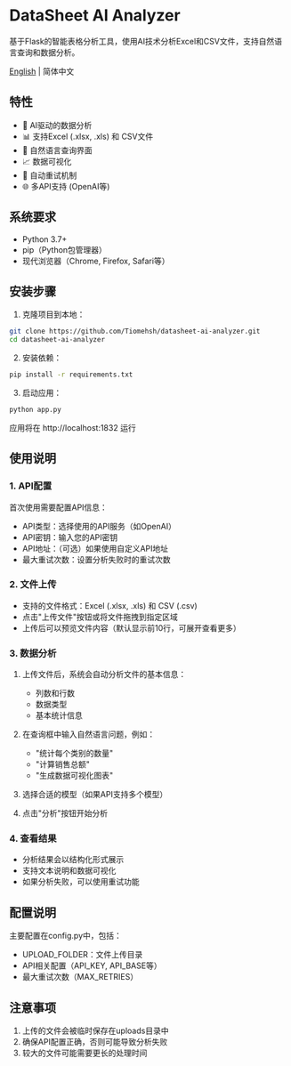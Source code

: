 # DataSheet AI Analyzer

基于Flask的智能表格分析工具，使用AI技术分析Excel和CSV文件，支持自然语言查询和数据分析。

[English](README.md) | 简体中文

## 特性

- 🤖 AI驱动的数据分析
- 📊 支持Excel (.xlsx, .xls) 和 CSV文件
- 💬 自然语言查询界面
- 📈 数据可视化
- 🔄 自动重试机制
- 🌐 多API支持 (OpenAI等)

## 系统要求

- Python 3.7+
- pip（Python包管理器）
- 现代浏览器（Chrome, Firefox, Safari等）

## 安装步骤

1. 克隆项目到本地：
```bash
git clone https://github.com/Tiomehsh/datasheet-ai-analyzer.git
cd datasheet-ai-analyzer
```

2. 安装依赖：
```bash
pip install -r requirements.txt
```

3. 启动应用：
```bash
python app.py
```

应用将在 http://localhost:1832 运行

## 使用说明

### 1. API配置

首次使用需要配置API信息：
- API类型：选择使用的API服务（如OpenAI）
- API密钥：输入您的API密钥
- API地址：（可选）如果使用自定义API地址
- 最大重试次数：设置分析失败时的重试次数

### 2. 文件上传

- 支持的文件格式：Excel (.xlsx, .xls) 和 CSV (.csv)
- 点击"上传文件"按钮或将文件拖拽到指定区域
- 上传后可以预览文件内容（默认显示前10行，可展开查看更多）

### 3. 数据分析

1. 上传文件后，系统会自动分析文件的基本信息：
   - 列数和行数
   - 数据类型
   - 基本统计信息

2. 在查询框中输入自然语言问题，例如：
   - "统计每个类别的数量"
   - "计算销售总额"
   - "生成数据可视化图表"

3. 选择合适的模型（如果API支持多个模型）

4. 点击"分析"按钮开始分析

### 4. 查看结果

- 分析结果会以结构化形式展示
- 支持文本说明和数据可视化
- 如果分析失败，可以使用重试功能

## 配置说明

主要配置在config.py中，包括：
- UPLOAD_FOLDER：文件上传目录
- API相关配置（API_KEY, API_BASE等）
- 最大重试次数（MAX_RETRIES）

## 注意事项

1. 上传的文件会被临时保存在uploads目录中
2. 确保API配置正确，否则可能导致分析失败
3. 较大的文件可能需要更长的处理时间
